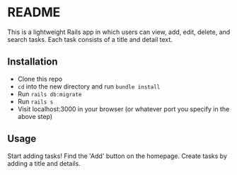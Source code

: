 # README
This is a lightweight Rails app in which users can view, add, edit, delete, and search tasks. Each task consists of a title and detail text.

## Installation
- Clone this repo
- `cd` into the new directory and run `bundle install`
- Run `rails db:migrate`
- Run `rails s`
- Visit localhost:3000 in your browser (or whatever port you specify in the above step)

## Usage
Start adding tasks! Find the 'Add' button on the homepage. Create tasks by adding a title and details. 
